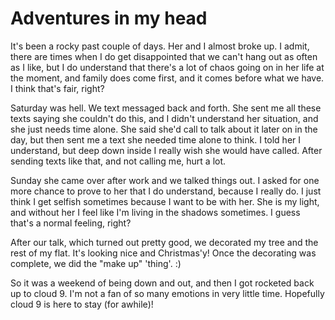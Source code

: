 # Adventures in my head

It's been a rocky past couple of days. Her and I almost broke up. I admit, there are times when I do get disappointed that we can't hang out as often as I like, but I do understand that there's a lot of chaos going on in her life at the moment, and family does come first, and it comes before what we have. I think that's fair, right?

Saturday was hell. We text messaged back and forth. She sent me all these texts saying she couldn't do this, and I didn't understand her situation, and she just needs time alone. She said she'd call to talk about it later on in the day, but then sent me a text she needed time alone to think. I told her I understand, but deep down inside I really wish she would have called. After sending texts like that, and not calling me, hurt a lot. 

Sunday she came over after work and we talked things out. I asked for one more chance to prove to her that I do understand, because I really do. I just think I get selfish sometimes because I want to be with her. She is my light, and without her I feel like I'm living in the shadows sometimes. I guess that's a normal feeling, right? 

After our talk, which turned out pretty good, we decorated my tree and the rest of my flat. It's looking nice and Christmas'y! Once the decorating was complete, we did the "make up" 'thing'. :)

So it was a weekend of being down and out, and then I got rocketed back up to cloud 9. I'm not a fan of so many emotions in very little time. Hopefully cloud 9 is here to stay (for awhile)!
